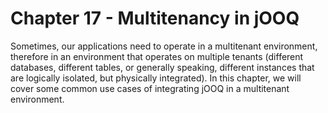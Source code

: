 # Chapter 17 - Multitenancy in jOOQ

Sometimes, our applications need to operate in a multitenant environment, therefore in an environment that operates on multiple tenants (different databases, different tables, or generally speaking, different instances that are logically isolated, but physically integrated). In this chapter, we will cover some common use cases of integrating jOOQ in a multitenant environment.
